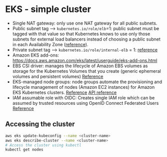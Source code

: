 # EKS - simple cluster

* Single NAT gateway: only use one NAT gateway for all public subnets.
* Public subnet tag --> `kubernetes.io/role/elb`=1: public subnet must be tagged with that value so that Kubernetes knows to use only those subnets for external load balancers instead of choosing a public subnet in each Availability Zone ([reference](https://docs.aws.amazon.com/eks/latest/userguide/network-load-balancing.html#_prerequisites)).
* Private subnet tag --> `kubernetes.io/role/internal-elb` = 1: [reference](https://docs.aws.amazon.com/eks/latest/userguide/network-load-balancing.html#_prerequisites)
* Amazon EKS add-ons: https://docs.aws.amazon.com/eks/latest/userguide/eks-add-ons.html 
* EBS CSI driver: manages the lifecycle of Amazon EBS volumes as storage for the Kubernetes Volumes that you create (generic ephemeral volumes and persistent volumes) [Reference](https://docs.aws.amazon.com/eks/latest/userguide/ebs-csi.html)
* EKS-managed node groups: node groups automate the provisioning and lifecycle management of nodes (Amazon EC2 instances) for Amazon EKS Kubernetes clusters. [Reference](https://docs.aws.amazon.com/eks/latest/userguide/managed-node-groups.html) [API reference](https://docs.aws.amazon.com/eks/latest/APIReference/API_Nodegroup.html)
* IAM assumable role with OIDC: Creates single IAM role which can be assumed by trusted resources using OpenID Connect Federated Users [Reference](https://docs.aws.amazon.com/IAM/latest/UserGuide/id_roles_providers_create_oidc.html)

## Accessing the cluster

```bash
aws eks update-kubeconfig --name <cluster-name>
aws eks describe-cluster --name <cluster-name> 
# Access the cluster using kubectl
kubectl get nodes
```